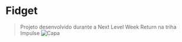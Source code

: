 # Fidget
> Projeto desenvolvido durante a Next Level Week Return na triha Impulse
![Capa](./.github/banner.png)
